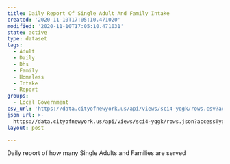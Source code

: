 ```yaml
---
title: Daily Report Of Single Adult And Family Intake
created: '2020-11-10T17:05:10.471020'
modified: '2020-11-10T17:05:10.471031'
state: active
type: dataset
tags:
  - Adult
  - Daily
  - Dhs
  - Family
  - Homeless
  - Intake
  - Report
groups:
  - Local Government
csv_url: 'https://data.cityofnewyork.us/api/views/sci4-yqgk/rows.csv?accessType=DOWNLOAD'
json_url: >-
  https://data.cityofnewyork.us/api/views/sci4-yqgk/rows.json?accessType=DOWNLOAD
layout: post

---
```

Daily report of how many Single Adults and Families are served
